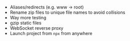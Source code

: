 - Aliases/redirects (e.g. www -> root)
- Rename zip files to unique file names to avoid collisions
- Way more testing
- gzip static files
- WebSocket reverse proxy
- Launch project from `npx` from anywhere

